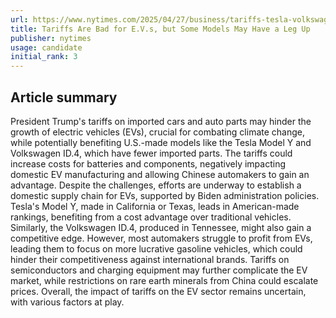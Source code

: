 ```yaml
---
url: https://www.nytimes.com/2025/04/27/business/tariffs-tesla-volkswagen-evs.html
title: Tariffs Are Bad for E.V.s, but Some Models May Have a Leg Up
publisher: nytimes
usage: candidate
initial_rank: 3
---
```

## Article summary
President Trump's tariffs on imported cars and auto parts may hinder the growth of electric vehicles (EVs), crucial for combating climate change, while potentially benefiting U.S.-made models like the Tesla Model Y and Volkswagen ID.4, which have fewer imported parts. The tariffs could increase costs for batteries and components, negatively impacting domestic EV manufacturing and allowing Chinese automakers to gain an advantage. Despite the challenges, efforts are underway to establish a domestic supply chain for EVs, supported by Biden administration policies. Tesla's Model Y, made in California or Texas, leads in American-made rankings, benefiting from a cost advantage over traditional vehicles. Similarly, the Volkswagen ID.4, produced in Tennessee, might also gain a competitive edge. However, most automakers struggle to profit from EVs, leading them to focus on more lucrative gasoline vehicles, which could hinder their competitiveness against international brands. Tariffs on semiconductors and charging equipment may further complicate the EV market, while restrictions on rare earth minerals from China could escalate prices. Overall, the impact of tariffs on the EV sector remains uncertain, with various factors at play.
